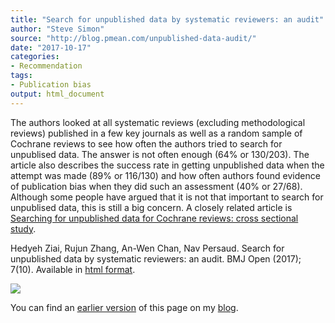 ```yaml
---
title: "Search for unpublished data by systematic reviewers: an audit"
author: "Steve Simon"
source: "http://blog.pmean.com/unpublished-data-audit/"
date: "2017-10-17"
categories:
- Recommendation
tags:
- Publication bias
output: html_document
---
```


The authors looked at all systematic reviews (excluding methodological reviews) published in a few key journals as well as a random sample of Cochrane reviews to see how often the authors tried to search for unpublised data. The answer is not often enough (64% or 130/203). The article also describes the success rate in getting unpublished data when the attempt was made (89% or 116/130) and how often authors found evidence of publication bias when they did such an assessment (40% or 27/68). Although some people have argued that it is not that important to search for unpublised data, this is still a big concern. A closely related article is [Searching for unpublished data for Cochrane reviews: cross sectional study][benn1].


<!---More--->

Hedyeh Ziai, Rujun Zhang, An-Wen Chan, Nav Persaud. Search for unpublished data by systematic reviewers: an audit. BMJ Open (2017); 7(10). Available in [html format][ziai1].

![](http://www.pmean.com/new-images/17/unpublished-data-audit01.png)

You can find an [earlier version][sim1] of this page on my [blog][sim2].

[sim1]: http://blog.pmean.com/unpublished-data-audit/
[sim2]: http://blog.pmean.com[

[benn1]: http://www.bmj.com/content/346/bmj.f2231
[ziai1]: http://bmjopen.bmj.com/content/7/10/e017737
